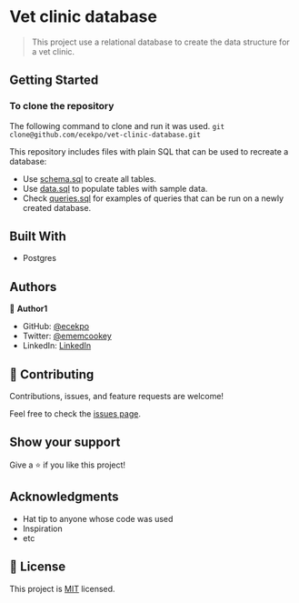 # Vet clinic database

> This project use a relational database to create the data structure for a vet clinic.


## Getting Started

### To clone the repository

The following command to clone and run it was used.
`git clone@github.com/ecekpo/vet-clinic-database.git`

This repository includes files with plain SQL that can be used to recreate a database:
- Use [schema.sql](./schema.sql) to create all tables.
- Use [data.sql](./data.sql) to populate tables with sample data.
- Check [queries.sql](./queries.sql) for examples of queries that can be run on a newly created database.


## Built With

- Postgres 


## Authors


👤 **Author1**

- GitHub: [@ecekpo](https://https://github.com/ecekpo)
- Twitter: [@ememcookey](https://twitter.com/ememcookey)
- LinkedIn: [LinkedIn](https://www.linkedin.com/in/emem-ekpo)

## 🤝 Contributing

Contributions, issues, and feature requests are welcome!

Feel free to check the [issues page](../../issues/).

## Show your support

Give a ⭐️ if you like this project!

## Acknowledgments

- Hat tip to anyone whose code was used
- Inspiration
- etc

## 📝 License

This project is [MIT](./MIT.md) licensed.
